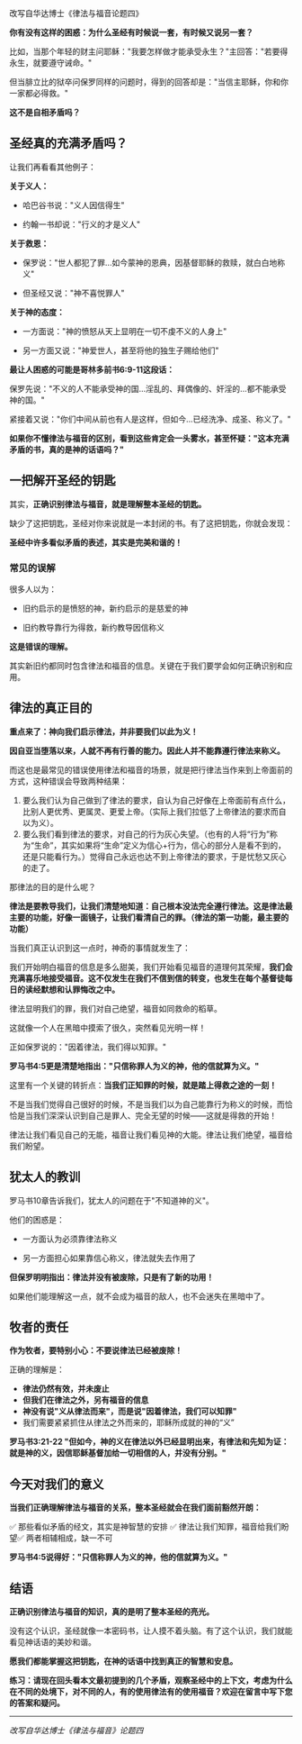 改写自华达博士《律法与福音论题四》

**你有没有这样的困惑：为什么圣经有时候说一套，有时候又说另一套？**

比如，当那个年轻的财主问耶稣："我要怎样做才能承受永生？"主回答："若要得永生，就要遵守诫命。"

但当腓立比的狱卒问保罗同样的问题时，得到的回答却是："当信主耶稣，你和你一家都必得救。"

**这不是自相矛盾吗？**

## 圣经真的充满矛盾吗？

让我们再看看其他例子：

**关于义人：**

- 哈巴谷书说："义人因信得生"
    
- 约翰一书却说："行义的才是义人"
    

**关于救恩：**

- 保罗说："世人都犯了罪...如今蒙神的恩典，因基督耶稣的救赎，就白白地称义"
    
- 但圣经又说："神不喜悦罪人"
    

**关于神的态度：**

- 一方面说："神的愤怒从天上显明在一切不虔不义的人身上"
    
- 另一方面又说："神爱世人，甚至将他的独生子赐给他们"
    

**最让人困惑的可能是哥林多前书6:9-11这段话：**

保罗先说："不义的人不能承受神的国...淫乱的、拜偶像的、奸淫的...都不能承受神的国。"

紧接着又说："你们中间从前也有人是这样，但如今...已经洗净、成圣、称义了。"

**如果你不懂律法与福音的区别，看到这些肯定会一头雾水，甚至怀疑："这本充满矛盾的书，真的是神的话语吗？"**

## 一把解开圣经的钥匙

其实，**正确识别律法与福音，就是理解整本圣经的钥匙。**

缺少了这把钥匙，圣经对你来说就是一本封闭的书。有了这把钥匙，你就会发现：

**圣经中许多看似矛盾的表述，其实是完美和谐的！**

### 常见的误解

很多人以为：

- 旧约启示的是愤怒的神，新约启示的是慈爱的神
    
- 旧约教导靠行为得救，新约教导因信称义
    

**这是错误的理解。**

其实新旧约都同时包含律法和福音的信息。关键在于我们要学会如何正确识别和应用。

## 律法的真正目的

**重点来了：神向我们启示律法，并非要我们以此为义！**

**因自亚当堕落以来，人就不再有行善的能力。因此人并不能靠遵行律法来称义。**

而这也是最常见的错误使用律法和福音的场景，就是把行律法当作来到上帝面前的方式，这种错误会导致两种结果：

1. 要么我们认为自己做到了律法的要求，自认为自己好像在上帝面前有点什么，比别人更优秀、更属灵、更爱上帝。（实际上我们拉低了上帝律法的要求而自以为义）。
2. 要么我们看到律法的要求，对自己的行为灰心失望。（也有的人将“行为”称为“生命”，其实如果将“生命”定义为信心+行为，信心的部分人是看不到的，还是只能看行为。）觉得自己永远也达不到上帝律法的要求，于是忧愁又灰心的走了。

那律法的目的是什么呢？

**律法是要教导我们，让我们清楚地知道：自己根本没法完全遵行律法。这是律法最主要的功能，好像一面镜子，让我们看清自己的罪。（律法的第一功能，最主要的功能）**

当我们真正认识到这一点时，神奇的事情就发生了：

我们开始明白福音的信息是多么甜美，我们开始看见福音的道理何其荣耀，**我们会充满喜乐地接受福音。这不仅发生在我们不信到信的转变，也发生在每个基督徒每日的读经默想和认罪悔改之中。**

律法显明我们的罪，我们对自己绝望，福音如同救命的稻草。

这就像一个人在黑暗中摸索了很久，突然看见光明一样！

正如保罗说的："因着律法，我们得以知罪。"

**罗马书4:5更是清楚地指出："只信称罪人为义的神，他的信就算为义。"**

这里有一个关键的转折点：**当我们正知罪的时候，就是踏上得救之途的一刻！**

不是当我们觉得自己很好的时候，不是当我们以为自己能靠行为称义的时候，而恰恰是当我们深深认识到自己是罪人、完全无望的时候——这就是得救的开始！

律法让我们看见自己的无能，福音让我们看见神的大能。律法让我们绝望，福音给我们盼望。

## 犹太人的教训

罗马书10章告诉我们，犹太人的问题在于"不知道神的义"。

他们的困惑是：

- 一方面认为必须靠律法称义
    
- 另一方面担心如果靠信心称义，律法就失去作用了
    

**但保罗明明指出：律法并没有被废除，只是有了新的功用！**

如果他们能理解这一点，就不会成为福音的敌人，也不会迷失在黑暗中了。

## 牧者的责任

**作为牧者，要特别小心：不要说律法已经被废除！**

正确的理解是：

- **律法仍然有效，并未废止**
- **但我们在律法之外，另有福音的信息**
- **神没有说"义从律法而来"，而是说"因着律法，我们可以知罪"**
- 我们需要紧紧抓住从律法之外而来的，耶稣所成就的神的“义”
    

**罗马书3:21-22 "但如今，神的义在律法以外已经显明出来，有律法和先知为证：就是神的义，因信耶稣基督加给一切相信的人，并没有分别。"**

## 今天对我们的意义

**当我们正确理解律法与福音的关系，整本圣经就会在我们面前豁然开朗：**

✅ 那些看似矛盾的经文，其实是神智慧的安排 ✅ 律法让我们知罪，福音给我们盼望✅ 两者相辅相成，缺一不可

**罗马书4:5说得好："只信称罪人为义的神，他的信就算为义。"**

## 结语

**正确识别律法与福音的知识，真的是明了整本圣经的亮光。**

没有这个认识，圣经就像一本密码书，让人摸不着头脑。有了这个认识，我们就能看见神话语的美妙和谐。

**愿我们都能掌握这把钥匙，在神的话语中找到真正的智慧和安息。**

**练习：请现在回头看本文最初提到的几个矛盾，观察圣经中的上下文，考虑为什么在不同的处境下，对不同的人，有的使用律法有的使用福音？欢迎在留言中写下您的答案和疑问。**

---

_改写自华达博士《律法与福音》论题四_